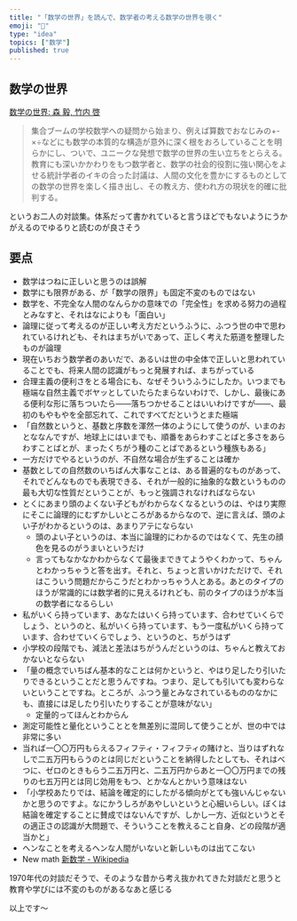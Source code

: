 ```yaml
---
title: "「数学の世界」を読んで、数学者の考える数学の世界を覗く"
emoji: "🔢"
type: "idea"
topics: ["数学"]
published: true
---
```


## 数学の世界

[数学の世界: 森 毅, 竹内 啓](https://www.amazon.co.jp/%E6%95%B0%E5%AD%A6%E3%81%AE%E4%B8%96%E7%95%8C-%E4%B8%AD%E5%85%AC%E6%96%87%E5%BA%AB-%E3%82%82-32-2-%E6%A3%AE/dp/4122072018)

> 集合ブームの学校数学への疑問から始まり、例えば算数でおなじみの+-×÷などにも数学の本質的な構造が意外に深く根をおろしていることを明らかにし、ついで、ユニークな発想で数学の世界の生い立ちをとらえる。教育にも深いかかわりをもつ数学者と、数学の社会的役割に強い関心をよせる統計学者のイキの合った討議は、人間の文化を豊かにするものとしての数学の世界を楽しく描き出し、その教え方、使われ方の現状を的確に批判する。

というお二人の対談集。体系だって書かれていると言うほどでもないようにうかがえるのでゆるりと読むのが良さそう


## 要点

- 数学はつねに正しいと思うのは誤解
- 数学にも限界がある、が「数学の限界」も固定不変のものではない
- 数学を、不完全な人間のなんらかの意味での「完全性」を求める努力の過程とみなすと、それはなによりも「面白い」
- 論理に従って考えるのが正しい考え方だというふうに、ふつう世の中で思われているけれども、それはまちがいであって、正しく考えた筋道を整理したものが論理
- 現在いちおう数学者のあいだで、あるいは世の中全体で正しいと思われていることでも、将来人間の認識がもっと発展すれば、まちがっている
- 合理主義の便利さをとる場合にも、なぜそういうふうにしたか。いつまでも極端な自然主義でボヤッとしていたらたまらないわけで、しかし、最後にある便利な形に落ちついたら――落ちつかせることはいいわけですが――、最初のもやもやを全部忘れて、これですべてだというとまた極端
- 「自然数というと、基数と序数を渾然一体のようにして使うのが、いまのおとななんですが、地球上にはいまでも、順番をあらわすことばと多さをあらわすことばとが、まったくちがう種のことばであるという種族もある」
- 一方だけでやるというのが、不自然な場合が生ずることは確か
- 基数としての自然数のいちばん大事なことは、ある普遍的なものがあって、それでどんなものでも表現できる、それが一般的に抽象的な数というものの最も大切な性質だということが、もっと強調されなければならない
- とくにあまり頭のよくない子どもがわからなくなるというのは、やはり実際にそこに論理的にむずかしいところがあるからなので、逆に言えば、頭のよい子がわかるというのは、あまりアテにならない
    - 頭のよい子というのは、本当に論理的にわかるのではなくて、先生の顔色を見るのがうまいというだけ
    - 言ってもなかなかわからなくて最後まできてようやくわかって、ちゃんとわかっちゃうと答を出す。それと、ちょっと言いかけただけで、それはこういう問題だからこうだとわかっちゃう人とある。あとのタイプのほうが常識的には数学者的に見えるけれども、前のタイプのほうが本当の数学者になるらしい
- 私がいくら持っています、あなたはいくら持っています、合わせていくらでしょう、というのと、私がいくら持っています、もう一度私がいくら持っています、合わせていくらでしょう、というのと、ちがうはず
- 小学校の段階でも、減法と差法はちがうんだというのは、ちゃんと教えておかないとならない
- 「量の概念でいちばん基本的なことは何かというと、やはり足したり引いたりできるということだと思うんですね。つまり、足しても引いても変わらないということですね。ところが、ふつう量とみなされているもののなかにも、直接には足したり引いたりすることが意味がない」
    - 定量的ってほんとわからん
- 測定可能性と量化ということとを無差別に混同して使うことが、世の中では非常に多い
- 当れば一〇〇万円もらえるフィフティ・フィフティの賭けと、当りはずれなしで二五万円もらうのとは同じだということを納得したとしても、それはべつに、ゼロのときもらう二五万円と、二五万円からあと一〇〇万円までの残りの七五万円とは同じ効用をもつ、とかなんとかいう意味はない
- 「小学校あたりでは、結論を確定的にしたがる傾向がとても強いんじゃないかと思うのですよ。なにかうしろがあやしいというと心細いらしい。ぼくは結論を確定することに賛成ではないんですが、しかし一方、近似というとその適正さの認識が大問題で、そういうことを教えること自身、どの段階が適当かと」
- ヘンなことを考えるヘンな人間がいないと新しいものは出てこない
- New math [新数学 - Wikipedia](https://ja.wikipedia.org/wiki/%E6%96%B0%E6%95%B0%E5%AD%A6)


1970年代の対談だそうで、そのような昔から考え抜かれてきた対談だと思うと教育や学びには不変のものがあるなあと感じる

以上です～
